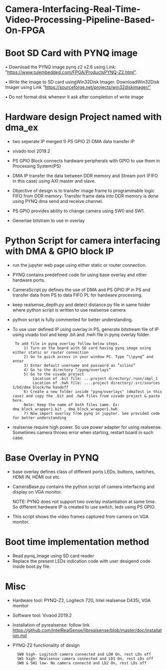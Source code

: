 # Camera-Interfacing-Real-Time-Video-Processing-Pipeline-Based-On-FPGA
#  Boot SD Card with PYNQ image
• Download the PYNQ image pynq z2 v2.6 using Link: ”https://www.tulembedded.com/FPGA/ProductsPYNQ-Z2.html”.

• Write the image to SD card usingWin32Disk Imager. DownloadWin32Disk Imager using Link ”https://sourceforge.net/projects/win32diskimager/”

• Do not format disk whenevr it ask after completion of write image

# Hardware design Project  named with dma_ex

- two seperate IP merged 1) PS GPIO 2) DMA data transfer IP

- vivado tool 2019.2
- PS GPIO Block connects hardware peripherals with GPIO to use them in Processing System(PS)
- DMA IP transfer the data between DDR memory and Stream port (FIFO in this case) using AXI master and slave.
- Objective of design is to transfer image frame to programmable logic FIFO from DDR memory. Transfer frame data into DDR memory is done using PYNQ dma send and receive channel.
- PS GPIO provides ability to change camera using SW0 and SW1.
- Genertae bitstram to use in overlay



# Python Script for camera interfacing with DMA & GPIO block IP

- run the jupyter web page using either static or router connection.

 - PYNQ contains predefined code for using base overlay and other hardware ports. 
 - CameraScript.py defines the use of DMA and PS GPIO IP in PS and transfer data from PS to data FIFO PL for hardware processing.

 - keep realsense_depth.py and detect distance.py file in same folder where python script is written to use realsense camera

 - python script is fully commented for better understanding. 

 - To use user defined IP using overlay in PS, generate bitstream file of IP using vivado tool and keep .bit and .hwh file in pynq overlay folder.
 
		To add file in pynq overlay follow below steps.
			1) Turn on the board with SD card having pynq image using either static or router connection
			2) Go to quick access in your window PC. Type ”\\pynq” and enter 
			3) Enter default username and password as ”xilinx”
			4) Go to the directory ”/pynq/overlays” 
			5) Go to the vivado project 
				Location of .bit file: ...project directory/.runs/impl_1 
				Location of .hwh file: ....project directory/.src/sources 1/bd/dma block/hw handoff
			6) Create a new folder inside "pynq/overlays" (dmaTest in this case) and copy the .bit and .hwh files from vivado project & paste here.
			Note: Keep the name of both files same. Ex: dma_block_wrapper1.bit , dma_block_wrapper1.hwh
			7) Now import overlay from pynq in jupyter. See provided code for better understanding
- realsense require high power. So use power adapter for using realsense. Sometimes camera throws error when starting, restart board in such case.

# Base Overlay in PYNQ
- base overlay defines class of different ports LEDs, buttons, switches, HDMI IN, HDMI out etc.
- CameraBase.py contains the python script of camera interfacing and display on VGA monitor.

	NOTE: PYNQ does not support two overlay instantiation at same time. So different hardware IP is created to use switch, leds using PS GPIO.
- This script shows the video frames captured from camera on VGA monitor.

# Boot time implementation method
- Read pynq_image using SD card reader
- Replace the present LEDs indication code with user desigend code inside boot.py file. 

# Misc
- Hardware tool: PYNQ-Z2, Logitech 720, Intel realsense D435i, VGA monitor
- Software tool: Vivaod 2019.2
- Installation of pyrealsense: follow link
	https://github.com/IntelRealSense/librealsense/blob/master/doc/installation.md
	
- PYNQ-Z2 functionality of design

		SW0 high- Logitech camera connected and LD0 On, rest LDs off
		SW1 high- Realsense camera connected and LD1 On, rest LDs off
		SW0 & SW1 low- No camera connectd and LD2 On, rest LDs off
	

